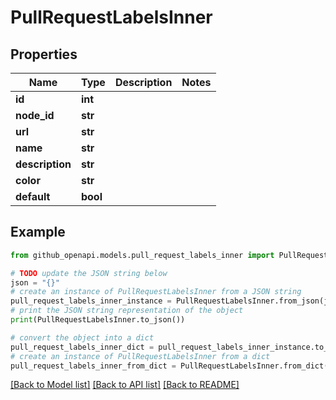 # PullRequestLabelsInner


## Properties

Name | Type | Description | Notes
------------ | ------------- | ------------- | -------------
**id** | **int** |  | 
**node_id** | **str** |  | 
**url** | **str** |  | 
**name** | **str** |  | 
**description** | **str** |  | 
**color** | **str** |  | 
**default** | **bool** |  | 

## Example

```python
from github_openapi.models.pull_request_labels_inner import PullRequestLabelsInner

# TODO update the JSON string below
json = "{}"
# create an instance of PullRequestLabelsInner from a JSON string
pull_request_labels_inner_instance = PullRequestLabelsInner.from_json(json)
# print the JSON string representation of the object
print(PullRequestLabelsInner.to_json())

# convert the object into a dict
pull_request_labels_inner_dict = pull_request_labels_inner_instance.to_dict()
# create an instance of PullRequestLabelsInner from a dict
pull_request_labels_inner_from_dict = PullRequestLabelsInner.from_dict(pull_request_labels_inner_dict)
```
[[Back to Model list]](../README.md#documentation-for-models) [[Back to API list]](../README.md#documentation-for-api-endpoints) [[Back to README]](../README.md)


